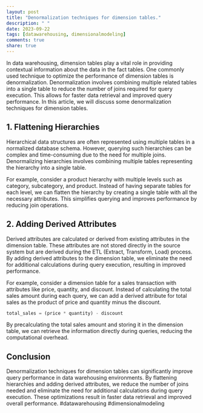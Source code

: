 ```yaml
---
layout: post
title: "Denormalization techniques for dimension tables."
description: " "
date: 2023-09-22
tags: [datawarehousing, dimensionalmodeling]
comments: true
share: true
---
```


In data warehousing, dimension tables play a vital role in providing contextual information about the data in the fact tables. One commonly used technique to optimize the performance of dimension tables is denormalization. Denormalization involves combining multiple related tables into a single table to reduce the number of joins required for query execution. This allows for faster data retrieval and improved query performance. In this article, we will discuss some denormalization techniques for dimension tables.

## 1. Flattening Hierarchies

Hierarchical data structures are often represented using multiple tables in a normalized database schema. However, querying such hierarchies can be complex and time-consuming due to the need for multiple joins. Denormalizing hierarchies involves combining multiple tables representing the hierarchy into a single table.

For example, consider a product hierarchy with multiple levels such as category, subcategory, and product. Instead of having separate tables for each level, we can flatten the hierarchy by creating a single table with all the necessary attributes. This simplifies querying and improves performance by reducing join operations.

## 2. Adding Derived Attributes

Derived attributes are calculated or derived from existing attributes in the dimension table. These attributes are not stored directly in the source system but are derived during the ETL (Extract, Transform, Load) process. By adding derived attributes to the dimension table, we eliminate the need for additional calculations during query execution, resulting in improved performance.

For example, consider a dimension table for a sales transaction with attributes like price, quantity, and discount. Instead of calculating the total sales amount during each query, we can add a derived attribute for total sales as the product of price and quantity minus the discount.

```python
total_sales = (price * quantity) - discount
```

By precalculating the total sales amount and storing it in the dimension table, we can retrieve the information directly during queries, reducing the computational overhead.

## Conclusion

Denormalization techniques for dimension tables can significantly improve query performance in data warehousing environments. By flattening hierarchies and adding derived attributes, we reduce the number of joins needed and eliminate the need for additional calculations during query execution. These optimizations result in faster data retrieval and improved overall performance. #datawarehousing #dimensionalmodeling